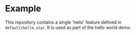 # Example

This repository contains a single 'hello' feature defined in `default/hello.star`. It is used as part of the hello world demo.

